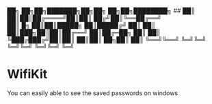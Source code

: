 <div>
██╗    ██╗██╗███████╗██╗██╗  ██╗██╗████████╗
 ##
██║    ██║██║██╔════╝██║██║ ██╔╝██║╚══██╔══╝<br>
██║ █╗ ██║██║█████╗  ██║█████╔╝ ██║   ██║ <br>
██║███╗██║██║██╔══╝  ██║██╔═██╗ ██║   ██║
╚███╔███╔╝██║██║     ██║██║  ██╗██║   ██║
 ╚══╝╚══╝ ╚═╝╚═╝     ╚═╝╚═╝  ╚═╝╚═╝   ╚═╝
</div>
                                            
# WifiKit
You can easily able to see the saved passwords on windows
